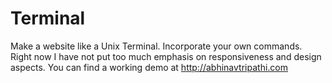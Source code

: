 Terminal
========

Make a website like a Unix Terminal. Incorporate your own commands.
Right now I have not put too much emphasis on responsiveness and design aspects. You can find a working demo at http://abhinavtripathi.com
